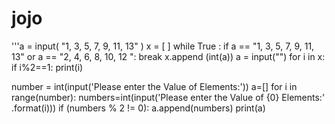 # jojo




'''a =  input( "1, 3, 5, 7, 9, 11, 13" )
x =  [ ]
while True :
     if a == "1, 3, 5, 7, 9, 11, 13"  or a == "2, 4, 6, 8, 10, 12 ":
          break
     x.append (int(a))
     a = input("")
     for i in x:
          if i%2==1:
               print(i)


number = int(input('Please enter the Value of Elements:'))
a=[]
for i in range(number):
     numbers=int(input('Please enter the Value of {0} Elements:' .format(i)))
     if (numbers % 2 != 0):
          a.append(numbers)
          print(a)
